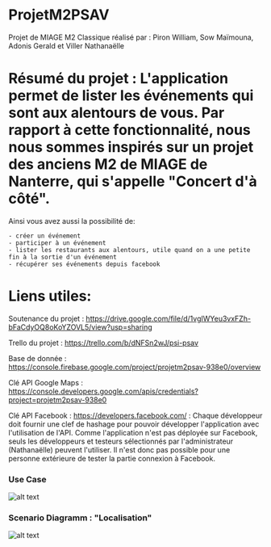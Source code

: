 # ProjetM2PSAV
Projet de MIAGE M2 Classique réalisé par : Piron William, Sow Maïmouna, Adonis Gerald et Viller Nathanaëlle

# Résumé du projet : L'application permet de lister les événements qui sont aux alentours de vous. Par rapport à cette fonctionnalité, nous nous sommes inspirés sur un projet des anciens M2 de MIAGE de Nanterre, qui s'appelle "Concert d'à côté".

Ainsi vous avez aussi la possibilité de:

    - créer un événement
    - participer à un événement
    - lister les restaurants aux alentours, utile quand on a une petite fin à la sortie d'un événement
    - récupérer ses événements depuis facebook

# Liens utiles:

Soutenance du projet : https://drive.google.com/file/d/1vgIWYeu3vxFZh-bFaCdyOQ8oKoYZOVL5/view?usp=sharing

Trello du projet : https://trello.com/b/dNFSn2wJ/psi-psav

Base de donnée : https://console.firebase.google.com/project/projetm2psav-938e0/overview

Clé API Google Maps : https://console.developers.google.com/apis/credentials?project=projetm2psav-938e0

Clé API Facebook :  https://developers.facebook.com/ : Chaque développeur doit fournir une clef de hashage pour pouvoir développer l'application avec l'utilisation de l'API.
Comme l'application n'est pas déployée sur Facebook, seuls les développeurs et testeurs sélectionnés par l'administrateur (Nathanaëlle) peuvent l'utiliser.
Il n'est donc pas possible pour une personne extérieure de tester la partie connexion à Facebook.

### Use Case ###
![alt text](http://www.plantuml.com/plantuml/png/VLLBRjim4Dtx58DqaNXX52dQNH34LcqtW9i23P0zJOrb8XIf3aadGT6xT5cTGnVhKB9iAVwi9CtdpSoRZ-wS5-H3hWVkMPb2aCXXAUHpHZQODB7Q4YnKjlPpmhUEpLgOz8MKzsXW9RJ3WSQL1s-1eZMaYb1wPKt7fs1SaU6ZVzC8KIrCfd4WfESWupHNPll-7VCbjOglk1bqG893AHp2xm70v5sY7wQpQPACeyPIYhILVawk9zSJbew9x4iZ_A7L1gCenkXQBpM3jegPDVv1v0Y93QIGTWxzm3Sty2tami3jBSojJWT_kXdlAZsUy_ZJvCja5btsXW_M4uwBGYlsOQUhXAeI2OA1gjnKfS4SZH_2QBJbZMrQOkRe8k-9pGkF81nSi19WZo1hJIqSZUh7r11cod5C0eSE2hPTLIMXaUYwXlCeR6oCzMgbf8YnUZOB5Iri6mUglzslb3jVbGv5OAbKGhFFHJVzXPL2ArVZxhD_HD2Decx2BjYJLGIQq-dG4lEtSjtFV26u5ZOLOCH6PGrymLq5eJKhn3jkJz5p44k4rry1jGDz6RogCyU8ojDENabLL6LTuhx2cT8CDTsmEnVOrDV86dZSrC1niQofToYonjbxeOm3oLjN_QEwl8iZZM-13_f-ehe5LtQYCEQ6Nvca7fL2oghaVOcTFGqhUIo2Rf6LMLdAcs61zFAq6q_-sMoJFQo8CuYGspSq1i-YBeHoF3dCeuk36DL2KNz2abx2fwpkJQgutnHZ4zQRukAQd2TZDwOP6jSwCSTddNvYJ8Blx04XVA5TLO8B3MXlNJ-kkP-MOf874t9lV5Lcz6wtL2EDXLy6qWT4nkbR2ObBQvzx-LMb3CN-8lHw77DZcCDbtxa_IX95eKnMTwKtUcrXM-VNnZkyTjt7EkCg_JglRueBMTQCVuUR8-ur7LTT7keZ6lyniFtjnE-htX4TGb_PFL73lggpsyEZY3iL7_mxD2d_UVy3)
### Scenario Diagramm : "Localisation" ###
![alt text](http://www.plantuml.com/plantuml/png/JP0nRiCm34Ltd-AFyP2XTgOCHPPkxLIqEw6m3W5LSYWfw933TCqvVB5I3k9w-tgVv2TrI9aqbs_VUFxAo14gmodZACekImnD0-pVI08-4kiUb6PXTFFEyD6H5tktrTYOyzHMwpEAmdF2TBjmo0cZHdVYj9HrSzah1STMI0XqaO5g8CPO5EIz6TClIW3N4KjdFtU-1EL1KbQ-v_0zXihFkR1Fnb1iBH16kq-SZDDj6R5hwrLLsTxRxVLvjVai_c7tWDqAzW_Ohw0DFN0urg_y0m00)
